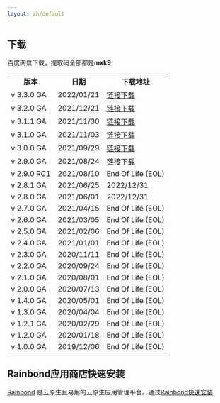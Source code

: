 ```yaml
---
layout: zh/default
---
```


<h2>下载</h2>

百度网盘下载，提取码全部都是<b>mxk9</b>
<table border="0" class="table table-striped table-bordered ">
	<tbody>
		<tr class="a">
			<th>版本</th>
			<th>日期</th>
			<th>下载地址</th>
		</tr>
		<tr class="a">
			<td><i class="fa fa-flag fa-2 " aria-hidden="true" style="color:red"></i> v 3.3.0 GA </td>
			<td>2022/01/21</td>
			<td> <a href="https://pan.baidu.com/s/1BV9K1ki4TnV8R2Fddaqx7w" target="_blank">链接下载</a>  </td>
		</tr>
		<tr class="b">
			<td>v 3.2.0 GA </td>
			<td>2021/12/21</td>
			<td> <a href="https://pan.baidu.com/s/14pRYHXc9ctQNNOd4vDDlCQ" target="_blank">链接下载</a>  </td>
		</tr>
		<tr class="a">
			<td>v 3.1.1 GA </td>
			<td>2021/11/30</td>
			<td> <a href="https://pan.baidu.com/s/1s4Jq0PYL-P6e42FqGhnrKA" target="_blank">链接下载</a>  </td>
		</tr>
		<tr class="b">
			<td>v 3.1.0 GA </td>
			<td>2021/11/03</td>
			<td> <a href="https://pan.baidu.com/s/19_waeSGXN7k-0lK9O8uxng" target="_blank">链接下载</a>  </td>
		</tr>
		<tr class="a">
			<td>v 3.0.0 GA </td>
			<td>2021/09/29</td>
			<td> <a href="https://pan.baidu.com/s/1UtEgLD1Pz7FQXZePZaP9Tw" target="_blank">链接下载</a>  </td>
		</tr>
		<tr class="b">
			<td>v 2.9.0 GA </td>
			<td>2021/08/24</td>
			<td> <a href="https://pan.baidu.com/s/1fYkTHDk2PQ9iAP05PmuPAg" target="_blank">链接下载</a>  </td>
		</tr>
		<tr class="a">
			<td>v 2.9.0 RC1 </td>
			<td>2021/08/10</td>
			<td> End Of Life (EOL)</td>
		</tr>
		<tr class="b">
			<td>v 2.8.1 GA </td>
			<td>2021/06/25</td>
			<td> 2022/12/31</td>
		</tr>
		<tr class="a">
			<td>v 2.8.0 GA </td>
			<td>2021/06/01</td>
			<td> 2022/12/31</td>
		</tr>
		<tr class="b">
			<td>v 2.7.0 GA </td>
			<td>2021/04/15</td>
			<td> End Of Life (EOL) </td>
		</tr>
		<tr class="a">
			<td>v 2.6.0 GA </td>
			<td>2021/03/05</td>
			<td> End Of Life (EOL)  </td>
		</tr>
		<tr class="b">
			<td>v 2.5.0 GA </td>
			<td>2021/02/06</td>
			<td> End Of Life (EOL) </td>
		</tr>
		<tr class="a">
			<td>v 2.4.0 GA </td>
			<td>2021/01/01</td>
			<td> End Of Life (EOL)</td>
		</tr>
		<tr class="b">
			<td>v 2.3.0 GA </td>
			<td>2020/11/11</td>
			<td> End Of Life (EOL)</td>
		</tr>
		<tr class="a">
			<td>v 2.2.0 GA </td>
			<td>2020/09/24</td>
			<td> End Of Life (EOL)</td>
		</tr>
		<tr class="b">
			<td>v 2.1.0 GA </td>
			<td>2020/08/01</td>
			<td> End Of Life (EOL) </td>
		</tr>
		<tr class="a">
			<td>v 2.0.0 GA </td>
			<td>2020/07/13</td>
			<td> End Of Life (EOL)  </td>
		</tr> 
		<tr class="b">
			<td>v 1.4.0 GA </td>
			<td>2020/05/01</td>
			<td> End Of Life (EOL) </td>
		</tr>
		<tr class="a">
			<td>v 1.3.0 GA </td>
			<td>2020/04/04</td>
			<td>  End Of Life (EOL) </td>
		</tr> 
		<tr class="b">
			<td>v 1.2.1 GA </td>
			<td>2020/02/29</td>
			<td>End Of Life (EOL)</td>
		</tr>		
		<tr class="a">
			<td>v 1.2.0 GA </td>
			<td>2020/01/18</td>
			<td> End Of Life (EOL) </td>
		</tr> 
		<tr class="b">
			<td>v 1.0.0 GA </td>
			<td>2019/12/06</td>
			<td> End Of Life (EOL) </td>
		</tr>
	</tbody>
</table>

<h2>Rainbond应用商店快速安装</h2>

[Rainbond](https://github.com/goodrain/rainbond) 是云原生且易用的云原生应用管理平台。通过<a href="https://www.maxkey.top/zh/conf/rainbond.html" target="_blank">Rainbond快速安装</a>
